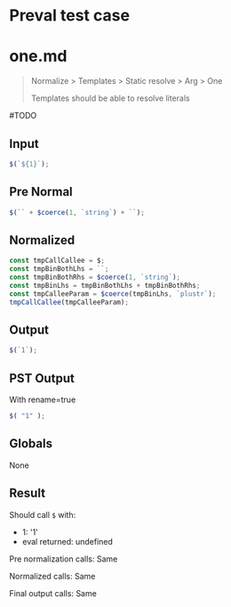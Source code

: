 # Preval test case

# one.md

> Normalize > Templates > Static resolve > Arg > One
>
> Templates should be able to resolve literals

#TODO

## Input

`````js filename=intro
$(`${1}`);
`````

## Pre Normal

`````js filename=intro
$(`` + $coerce(1, `string`) + ``);
`````

## Normalized

`````js filename=intro
const tmpCallCallee = $;
const tmpBinBothLhs = ``;
const tmpBinBothRhs = $coerce(1, `string`);
const tmpBinLhs = tmpBinBothLhs + tmpBinBothRhs;
const tmpCalleeParam = $coerce(tmpBinLhs, `plustr`);
tmpCallCallee(tmpCalleeParam);
`````

## Output

`````js filename=intro
$(`1`);
`````

## PST Output

With rename=true

`````js filename=intro
$( "1" );
`````

## Globals

None

## Result

Should call `$` with:
 - 1: '1'
 - eval returned: undefined

Pre normalization calls: Same

Normalized calls: Same

Final output calls: Same
